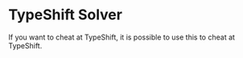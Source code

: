 # TypeShift Solver

If you want to cheat at TypeShift, it is possible to use this to cheat at TypeShift.
